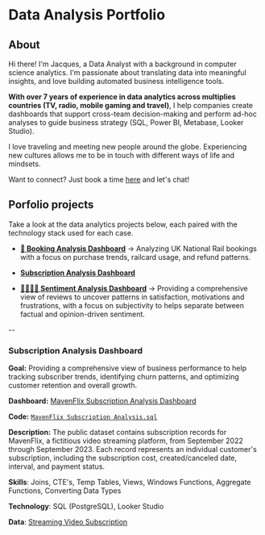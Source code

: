 # Data Analysis Portfolio

## About

Hi there! I'm Jacques, a Data Analyst with a background in computer science analytics. I'm passionate about translating data into meaningful insights, and love building automated business intelligence tools.  

**With over 7 years of experience in data analytics across multiplies countries (TV, radio, mobile gaming and travel)**, I help companies create dashboards that support cross-team decision-making and perform ad-hoc analyses to guide business strategy (SQL, Power BI, Metabase, Looker Studio).

I love traveling and meeting new people around the globe. Experiencing new cultures allows me to be in touch with different ways of life and mindsets.

Want to connect? Just book a time [here](https://calendly.com/jacqueshervochon/30min) and let's chat! 


## Porfolio projects
Take a look at the data analytics projects below, each paired with the technology stack used for each case.

- **[🚄 Booking Analysis Dashboard](https://github.com/jacquuouille/powerbi_booking_analysis)** → Analyzing UK National Rail bookings with a focus on purchase trends, railcard usage, and refund patterns.

- **[Subscription Analysis Dashboard](https://github.com/jacquuouille/Data-Analysis-Portfolio/blob/main/README.md#subscription-analysis-dashboard)**

- **[🧑‍🧑‍🧒‍🧒 Sentiment Analysis Dashboard](https://github.com/jacquuouille/metabase_sentiment_analysis/tree/main)** → Providing a comprehensive view of reviews to uncover patterns in satisfaction, motivations and frustrations, with a focus on subjectivity to helps separate between factual and opinion-driven sentiment.

--

### **Subscription Analysis Dashboard**
**Goal:** Providing a comprehensive view of business performance to help tracking subscriber trends, identifying churn patterns, and optimizing customer retention and overall growth.

**Dashboard:** [MavenFlix Subscription Analysis Dashboard](https://lookerstudio.google.com/reporting/88314616-5a91-46d5-b720-d92d717b3196/page/p_jiovlfg6od)

**Code:** [`MavenFlix Subscription Analysis.sql`](https://github.com/jacquuouille/Data-Analysis-Code/blob/main/subscription_analysis.sql)

**Description:** The public dataset contains subscription records for MavenFlix, a fictitious video streaming platform, from September 2022 through September 2023. Each record represents an individual customer's subscription, including the subscription cost, created/canceled date, interval, and payment status.

**Skills**: Joins, CTE's, Temp Tables, Views, Windows Functions, Aggregate Functions, Converting Data Types

**Technology**: SQL (PostgreSQL), Looker Studio

**Data**: [Streaming Video Subscription](https://mavenanalytics.io/data-playground?order=date_added%2Cdesc&page=5&pageSize=5) 
